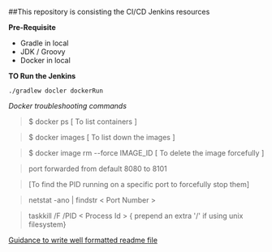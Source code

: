 ##This repository is consisting the CI/CD Jenkins resources

**Pre-Requisite**
 - Gradle in local
 - JDK / Groovy
 - Docker in local
 
**TO Run the Jenkins**
````
./gradlew docler dockerRun
````

_Docker troubleshooting commands_
> $ docker ps [ To list containers ]

> $ docker images [ To list down the images ]

> $ docker image rm --force IMAGE_ID [ To delete the image forcefully ]

> port forwarded from default 8080 to 8101

> [To find the PID running on a specific port to forcefully stop them] 

> netstat -ano | findstr < Port Number >

> taskkill /F /PID < Process Id > { prepend an extra '/' if using unix filesystem} 

[Guidance to write well formatted readme file](https://docs.github.com/en/github/writing-on-github/getting-started-with-writing-and-formatting-on-github/basic-writing-and-formatting-syntax)